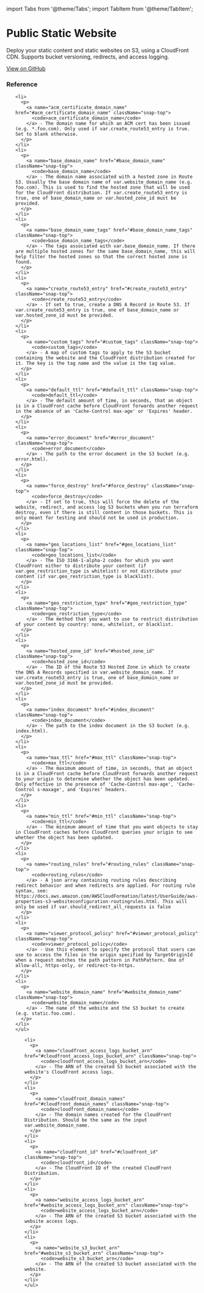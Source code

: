 import Tabs from '@theme/Tabs';
import TabItem from '@theme/TabItem';

# Public Static Website

Deploy your static content and static websites on S3, using a CloudFront CDN. Supports bucket versioning, redirects, and access logging.

<a href="https://github.com/gruntwork-io/terraform-aws-service-catalog/tree/master/modules/services/public-static-website" className="link-button">View on GitHub</a>

### Reference

<Tabs>
  <TabItem value="inputs" label="Inputs" default>
    <ul>
      
    <li>
      <p>
        <a name="acm_certificate_domain_name" href="#acm_certificate_domain_name" className="snap-top">
          <code>acm_certificate_domain_name</code>
        </a> - The domain name for which an ACM cert has been issued (e.g. *.foo.com). Only used if var.create_route53_entry is true. Set to blank otherwise.
      </p>
    </li>
    <li>
      <p>
        <a name="base_domain_name" href="#base_domain_name" className="snap-top">
          <code>base_domain_name</code>
        </a> - The domain name associated with a hosted zone in Route 53. Usually the base domain name of var.website_domain_name (e.g. foo.com). This is used to find the hosted zone that will be used for the CloudFront distribution. If var.create_route53_entry is true, one of base_domain_name or var.hosted_zone_id must be provided.
      </p>
    </li>
    <li>
      <p>
        <a name="base_domain_name_tags" href="#base_domain_name_tags" className="snap-top">
          <code>base_domain_name_tags</code>
        </a> - The tags associated with var.base_domain_name. If there are multiple hosted zones for the same base_domain_name, this will help filter the hosted zones so that the correct hosted zone is found.
      </p>
    </li>
    <li>
      <p>
        <a name="create_route53_entry" href="#create_route53_entry" className="snap-top">
          <code>create_route53_entry</code>
        </a> - If set to true, create a DNS A Record in Route 53. If var.create_route53_entry is true, one of base_domain_name or var.hosted_zone_id must be provided.
      </p>
    </li>
    <li>
      <p>
        <a name="custom_tags" href="#custom_tags" className="snap-top">
          <code>custom_tags</code>
        </a> - A map of custom tags to apply to the S3 bucket containing the website and the CloudFront distribution created for it. The key is the tag name and the value is the tag value.
      </p>
    </li>
    <li>
      <p>
        <a name="default_ttl" href="#default_ttl" className="snap-top">
          <code>default_ttl</code>
        </a> - The default amount of time, in seconds, that an object is in a CloudFront cache before CloudFront forwards another request in the absence of an 'Cache-Control max-age' or 'Expires' header.
      </p>
    </li>
    <li>
      <p>
        <a name="error_document" href="#error_document" className="snap-top">
          <code>error_document</code>
        </a> - The path to the error document in the S3 bucket (e.g. error.html).
      </p>
    </li>
    <li>
      <p>
        <a name="force_destroy" href="#force_destroy" className="snap-top">
          <code>force_destroy</code>
        </a> - If set to true, this will force the delete of the website, redirect, and access log S3 buckets when you run terraform destroy, even if there is still content in those buckets. This is only meant for testing and should not be used in production.
      </p>
    </li>
    <li>
      <p>
        <a name="geo_locations_list" href="#geo_locations_list" className="snap-top">
          <code>geo_locations_list</code>
        </a> - The ISO 3166-1-alpha-2 codes for which you want CloudFront either to distribute your content (if var.geo_restriction_type is whitelist) or not distribute your content (if var.geo_restriction_type is blacklist).
      </p>
    </li>
    <li>
      <p>
        <a name="geo_restriction_type" href="#geo_restriction_type" className="snap-top">
          <code>geo_restriction_type</code>
        </a> - The method that you want to use to restrict distribution of your content by country: none, whitelist, or blacklist.
      </p>
    </li>
    <li>
      <p>
        <a name="hosted_zone_id" href="#hosted_zone_id" className="snap-top">
          <code>hosted_zone_id</code>
        </a> - The ID of the Route 53 Hosted Zone in which to create the DNS A Records specified in var.website_domain_name. If var.create_route53_entry is true, one of base_domain_name or var.hosted_zone_id must be provided.
      </p>
    </li>
    <li>
      <p>
        <a name="index_document" href="#index_document" className="snap-top">
          <code>index_document</code>
        </a> - The path to the index document in the S3 bucket (e.g. index.html).
      </p>
    </li>
    <li>
      <p>
        <a name="max_ttl" href="#max_ttl" className="snap-top">
          <code>max_ttl</code>
        </a> - The maximum amount of time, in seconds, that an object is in a CloudFront cache before CloudFront forwards another request to your origin to determine whether the object has been updated. Only effective in the presence of 'Cache-Control max-age', 'Cache-Control s-maxage', and 'Expires' headers.
      </p>
    </li>
    <li>
      <p>
        <a name="min_ttl" href="#min_ttl" className="snap-top">
          <code>min_ttl</code>
        </a> - The minimum amount of time that you want objects to stay in CloudFront caches before CloudFront queries your origin to see whether the object has been updated.
      </p>
    </li>
    <li>
      <p>
        <a name="routing_rules" href="#routing_rules" className="snap-top">
          <code>routing_rules</code>
        </a> - A json array containing routing rules describing redirect behavior and when redirects are applied. For routing rule syntax, see: https://docs.aws.amazon.com/AWSCloudFormation/latest/UserGuide/aws-properties-s3-websiteconfiguration-routingrules.html. This will only be used if var.should_redirect_all_requests is false
      </p>
    </li>
    <li>
      <p>
        <a name="viewer_protocol_policy" href="#viewer_protocol_policy" className="snap-top">
          <code>viewer_protocol_policy</code>
        </a> - Use this element to specify the protocol that users can use to access the files in the origin specified by TargetOriginId when a request matches the path pattern in PathPattern. One of allow-all, https-only, or redirect-to-https.
      </p>
    </li>
    <li>
      <p>
        <a name="website_domain_name" href="#website_domain_name" className="snap-top">
          <code>website_domain_name</code>
        </a> - The name of the website and the S3 bucket to create (e.g. static.foo.com).
      </p>
    </li>
    </ul>
  </TabItem>
  <TabItem value="outputs" label="Outputs">
    <ul>
      
    <li>
      <p>
        <a name="cloudfront_access_logs_bucket_arn" href="#cloudfront_access_logs_bucket_arn" className="snap-top">
          <code>cloudfront_access_logs_bucket_arn</code>
        </a> - The ARN of the created S3 bucket associated with the website's CloudFront access logs.
      </p>
    </li>
    <li>
      <p>
        <a name="cloudfront_domain_names" href="#cloudfront_domain_names" className="snap-top">
          <code>cloudfront_domain_names</code>
        </a> - The domain names created for the CloudFront Distribution. Should be the same as the input var.website_domain_name.
      </p>
    </li>
    <li>
      <p>
        <a name="cloudfront_id" href="#cloudfront_id" className="snap-top">
          <code>cloudfront_id</code>
        </a> - The CloudFront ID of the created CloudFront Distribution.
      </p>
    </li>
    <li>
      <p>
        <a name="website_access_logs_bucket_arn" href="#website_access_logs_bucket_arn" className="snap-top">
          <code>website_access_logs_bucket_arn</code>
        </a> - The ARN of the created S3 bucket associated with the website access logs.
      </p>
    </li>
    <li>
      <p>
        <a name="website_s3_bucket_arn" href="#website_s3_bucket_arn" className="snap-top">
          <code>website_s3_bucket_arn</code>
        </a> - The ARN of the created S3 bucket associated with the website.
      </p>
    </li>
    </ul>
  </TabItem>
</Tabs>


<!-- ##DOCS-SOURCER-START
{"sourcePlugin":"Service Catalog Reference","hash":"422760b306230803d19acc8662d43d6c"}
##DOCS-SOURCER-END -->
